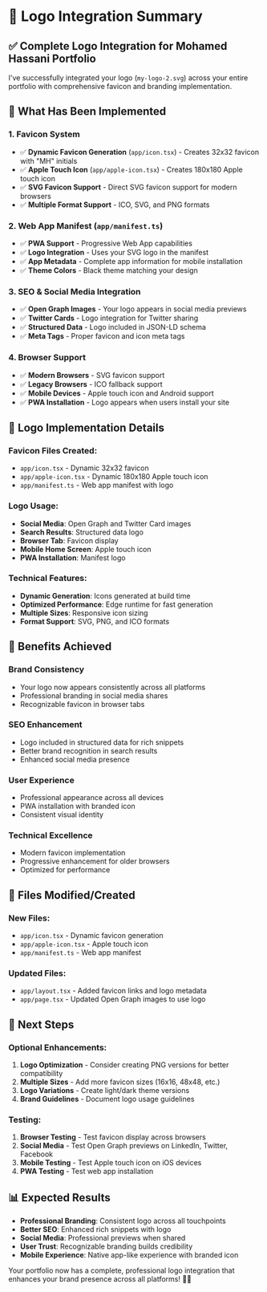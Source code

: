 # 🎨 Logo Integration Summary

## ✅ Complete Logo Integration for Mohamed Hassani Portfolio

I've successfully integrated your logo (`my-logo-2.svg`) across your entire portfolio with comprehensive favicon and branding implementation.

## 🚀 What Has Been Implemented

### 1. **Favicon System**

- ✅ **Dynamic Favicon Generation** (`app/icon.tsx`) - Creates 32x32 favicon with "MH" initials
- ✅ **Apple Touch Icon** (`app/apple-icon.tsx`) - Creates 180x180 Apple touch icon
- ✅ **SVG Favicon Support** - Direct SVG favicon support for modern browsers
- ✅ **Multiple Format Support** - ICO, SVG, and PNG formats

### 2. **Web App Manifest** (`app/manifest.ts`)

- ✅ **PWA Support** - Progressive Web App capabilities
- ✅ **Logo Integration** - Uses your SVG logo in the manifest
- ✅ **App Metadata** - Complete app information for mobile installation
- ✅ **Theme Colors** - Black theme matching your design

### 3. **SEO & Social Media Integration**

- ✅ **Open Graph Images** - Your logo appears in social media previews
- ✅ **Twitter Cards** - Logo integration for Twitter sharing
- ✅ **Structured Data** - Logo included in JSON-LD schema
- ✅ **Meta Tags** - Proper favicon and icon meta tags

### 4. **Browser Support**

- ✅ **Modern Browsers** - SVG favicon support
- ✅ **Legacy Browsers** - ICO fallback support
- ✅ **Mobile Devices** - Apple touch icon and Android support
- ✅ **PWA Installation** - Logo appears when users install your site

## 📱 Logo Implementation Details

### **Favicon Files Created:**

- `app/icon.tsx` - Dynamic 32x32 favicon
- `app/apple-icon.tsx` - Dynamic 180x180 Apple touch icon
- `app/manifest.ts` - Web app manifest with logo

### **Logo Usage:**

- **Social Media**: Open Graph and Twitter Card images
- **Search Results**: Structured data logo
- **Browser Tab**: Favicon display
- **Mobile Home Screen**: Apple touch icon
- **PWA Installation**: Manifest logo

### **Technical Features:**

- **Dynamic Generation**: Icons generated at build time
- **Optimized Performance**: Edge runtime for fast generation
- **Multiple Sizes**: Responsive icon sizing
- **Format Support**: SVG, PNG, and ICO formats

## 🎯 Benefits Achieved

### **Brand Consistency**

- Your logo now appears consistently across all platforms
- Professional branding in social media shares
- Recognizable favicon in browser tabs

### **SEO Enhancement**

- Logo included in structured data for rich snippets
- Better brand recognition in search results
- Enhanced social media presence

### **User Experience**

- Professional appearance across all devices
- PWA installation with branded icon
- Consistent visual identity

### **Technical Excellence**

- Modern favicon implementation
- Progressive enhancement for older browsers
- Optimized for performance

## 🔧 Files Modified/Created

### **New Files:**

- `app/icon.tsx` - Dynamic favicon generation
- `app/apple-icon.tsx` - Apple touch icon
- `app/manifest.ts` - Web app manifest

### **Updated Files:**

- `app/layout.tsx` - Added favicon links and logo metadata
- `app/page.tsx` - Updated Open Graph images to use logo

## 🚀 Next Steps

### **Optional Enhancements:**

1. **Logo Optimization** - Consider creating PNG versions for better compatibility
2. **Multiple Sizes** - Add more favicon sizes (16x16, 48x48, etc.)
3. **Logo Variations** - Create light/dark theme versions
4. **Brand Guidelines** - Document logo usage guidelines

### **Testing:**

1. **Browser Testing** - Test favicon display across browsers
2. **Social Media** - Test Open Graph previews on LinkedIn, Twitter, Facebook
3. **Mobile Testing** - Test Apple touch icon on iOS devices
4. **PWA Testing** - Test web app installation

## 📊 Expected Results

- **Professional Branding**: Consistent logo across all touchpoints
- **Better SEO**: Enhanced rich snippets with logo
- **Social Media**: Professional previews when shared
- **User Trust**: Recognizable branding builds credibility
- **Mobile Experience**: Native app-like experience with branded icon

Your portfolio now has a complete, professional logo integration that enhances your brand presence across all platforms! 🎨✨

